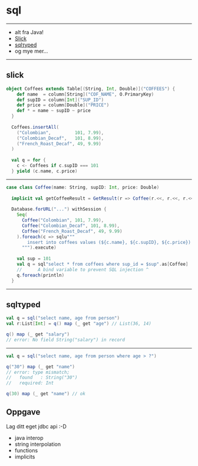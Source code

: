 # sql

---

* alt fra Java!
* [Slick](http://slick.typesafe.com/)
* [sqlτyped](https://github.com/jonifreeman/sqltyped)
* og mye mer...

---

## slick

```scala
object Coffees extends Table[(String, Int, Double)]("COFFEES") {
    def name  = column[String]("COF_NAME", O.PrimaryKey)
    def supID = column[Int]("SUP_ID")
    def price = column[Double]("PRICE")
    def * = name ~ supID ~ price
  }
 
  Coffees.insertAll(
    ("Colombian",         101, 7.99),
    ("Colombian_Decaf",   101, 8.99),
    ("French_Roast_Decaf", 49, 9.99)
  )
 
  val q = for {
    c <- Coffees if c.supID === 101
  } yield (c.name, c.price)
```

---

```scala
case class Coffee(name: String, supID: Int, price: Double)
 
  implicit val getCoffeeResult = GetResult(r => Coffee(r.<<, r.<<, r.<<))
 
  Database.forURL("...") withSession {
    Seq(
      Coffee("Colombian", 101, 7.99),
      Coffee("Colombian_Decaf", 101, 8.99),
      Coffee("French_Roast_Decaf", 49, 9.99)
    ).foreach(c => sqlu"""
        insert into coffees values (${c.name}, ${c.supID}, ${c.price})
      """).execute)
 
    val sup = 101
    val q = sql"select * from coffees where sup_id = $sup".as[Coffee]
    //      A bind variable to prevent SQL injection ^
    q.foreach(println)
  }
```

---

## sqlτyped
```scala
val q = sql("select name, age from person")
val r:List[Int] = q() map (_ get "age") // List(36, 14)

q() map (_ get "salary")
// error: No field String("salary") in record
```

---

```scala
val q = sql("select name, age from person where age > ?")

q("30") map (_ get "name")
// error: type mismatch;
//   found   : String("30")
//   required: Int

q(30) map (_ get "name") // ok
```

## Oppgave

Lag ditt eget jdbc api :-D
* java interop
* string interpolation
* functions
* implicits